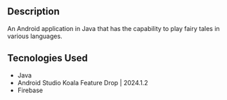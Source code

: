 ## Description
An Android application in Java that has the capability to play fairy tales in various languages.

## Tecnologies Used
 - Java
 - Android Studio Koala Feature Drop | 2024.1.2
 - Firebase
